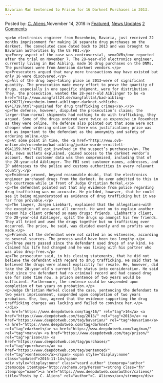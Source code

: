 ```yaml
---
Bavarian Man Sentenced to Prison for 16 Darknet Purchases in 2013.
---
```

<article class="post-listing post-16426 post type-post status-publish format-standard has-post-thumbnail hentry  tag-1887 tag-620 tag-bavarian tag-darknet tag-man tag-prison tag-purchases tag-sentenced">
    <div class="post-inner">
        <span>Posted by: <a href="https://www.deepdotweb.com/author/caliens/" title="">C. Aliens </a></span>
    <span>November 14, 2016</span>
    <span>in <a href="https://www.deepdotweb.com/category/deepdot-news/" rel="category tag">Featured</a>, <a href="https://www.deepdotweb.com/category/news-updates/" rel="category tag">News Updates</a></span>
    <span><a href="https://www.deepdotweb.com/2016/11/14/bavarian-man-sentenced-prison-16-darknet-purchases-2013/#comments">2 Comments</a></span>
    </p>
    <div class="clear"></div>
    
    <p>An electronics engineer from Rosenheim, Bavaria, just received 22 months imprisonment for making 16 separate drug purchases on the darknet. The convoluted case dated back to 2013 and was brought to Bavarian authorities by the US FBI.</p>
    <p>Every aspect of the case was controversial, <em>OVB</em> reported after the trial on November 7. The 28-year-old electronics engineer, currently living in Bad Aibling, made 16 drug purchases on the DNMs. The purchases were from American darknet vendors.</p>
    <p>Prosecutors argued that many more transactions may have existed but only 16 were discovered.</p>
    <p>All of the drug buys—taking place in 2013—were of significant quantity. The prosecution made every effort to prove the quantity of drugs, especially in one specific shipment, were for distribution. They, the prosecution, wanted the 28-year-old Aiblinger to be <a href="http://www.mangfall24.de/mangfalltal/bad-aibling-ort28271/rosenheim-kommt-aiblinger-darknet-schliche-6941719.html">punished for drug trafficking crimes</a>.</p>
    <p>The defense, however, disputed the prosecution’s claims; the larger-than-normal shipments had nothing to do with trafficking, they argued. Some of the drugs ordered were twice as expensive in Rosenheim as they were online. The defense also pointed out that some were not cheaper when ordering online but there was justification; price was not as important to the defendant as the anonymity and safety of ordering online.</p>
    <p>At some point in time, the <a href="http://www.ovb-online.de/rosenheim/bad-aibling/junkie-wurde-ermittelt-6941159.html">FBI got involved in the suspect’s purchases</a>. The FBI, news outlets explained, gained access to the darknet vendor’s account. Most customer data was then compromised, including that of the 28-year-old Aiblinger. The FBI sent customer names, addresses, and IP addresses to the police and customs authorities in every relevant country.</p>
    <p>Evidence proved, beyond reasonable doubt, that the electronics engineer purchased drugs from the darknet. He even admitted to this in the courtroom while in front of Judge Christian Merkel.</p>
    <p>The defendant pointed out that any evidence from police regarding drug trafficking was no accurate. He yielded, however, that he could see it being misunderstood as evidence of drug trafficking but it was far from provable.</p>
    <p>The lawyer, Jürgen Liebhart, explained that the allegations—with the exception of one—were all correct. He went on to explain another reason his client ordered so many drugs: friends. Liebhart’s client, the 28-year-old Aiblinger, split the drugs up amongst his few friends. They all tried and used the drugs together but no trafficking ever occurred. The price, he said, was divided evenly and no profits were made.</p>
    <p>Friends of the defendant were not called in as witnesses, according to several sources. The process would have been too lengthy.</p>
    <p>Three years passed since the defendant used drugs of any kind. He claimed his life had changed and he was living with his partner who was also drug-free.</p>
    <p>The prosecutor said, in his closing statements, that he did not believe the defendant with regard to drug trafficking. He said that he believed the drugs were almost explicitly for resale. He, however, did take the 28-year-old’s current life status into consideration. He said that since the defendant had no criminal record and had ceased drug use for some time now, a prison sentence of two years would be sufficient. Furthermore, the sentence could be suspended upon completion of two years on probation.</p>
    <p>Judge Christian Merkel closed the case, sentencing the defendant to two years imprisonment, suspended upon completion of two years probation. She, too, agreed that the evidence supporting the drug trafficking charges was lacking and failed to convince her.</p>
    </div>
    <a href="https://www.deepdotweb.com/tag/16/" rel="tag">16</a> <a href="https://www.deepdotweb.com/tag/2013/" rel="tag">2013</a> <a href="https://www.deepdotweb.com/tag/bavarian/" rel="tag">bavarian</a> <a href="https://www.deepdotweb.com/tag/darknet/" rel="tag">darknet</a> <a href="https://www.deepdotweb.com/tag/man/" rel="tag">man</a> <a href="https://www.deepdotweb.com/tag/prison/" rel="tag">prison</a> <a href="https://www.deepdotweb.com/tag/purchases/" rel="tag">purchases</a> <a href="https://www.deepdotweb.com/tag/sentenced/" rel="tag">sentenced</a></span> <span style="display:none" class="updated">2016-11-14</span>
    <div style="display:none" class="vcard author" itemprop="author" itemscope itemtype="http://schema.org/Person"><strong class="fn" itemprop="name"><a href="https://www.deepdotweb.com/author/caliens/" title="Posts by C. Aliens" rel="author">C. Aliens</a></strong></div>
    
